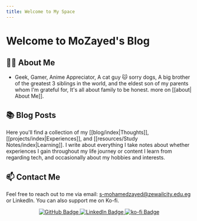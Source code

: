 ```yaml
---
title: Welcome to My Space
---
```


# Welcome to MoZayed's Blog

## 👨‍💻 About Me

- Geek, Gamer, Anime Appreciator, A cat guy 🐱 sorry dogs, A big brother of the greatest 3 siblings in the world, and the eldest son of my parents whom I'm grateful for, It's all about family to be honest. more on [[about| About Me]].
## 📚 Blog Posts

Here you'll find a collection of my [[blog/index|Thoughts]], [[projects/index|Experiences]], and [[resources/Study Notes/index|Learning]]. 
I write about everything I take notes about whether experiences I gain throughout my life journey or content I learn from regarding tech, and occasionally about my hobbies and interests.

## 📫 Contact Me

Feel free to reach out to me via email: <s-mohamedzayed@zewailcity.edu.eg> or LinkedIn. 
You can also support me on Ko-fi.
<p align="center">
  <a href="https://github.com/mozayed007">
    <img src="https://img.shields.io/badge/-GitHub-black?style=flat&logo=github&logoColor=white" alt="GitHub Badge">
  </a>
  <a href="https://www.linkedin.com/in/mozayed007/">
    <img src="https://img.shields.io/badge/-LinkedIn-blue?style=flat&logo=Linkedin&logoColor=white" alt="LinkedIn Badge">
  </a>
  <a href="https://ko-fi.com/mozayed007">
    <img src="https://img.shields.io/badge/-ko--fi-red?style=flat&logo=ko-fi&logoColor=white" alt="ko-fi Badge">
  </a>
</p>
